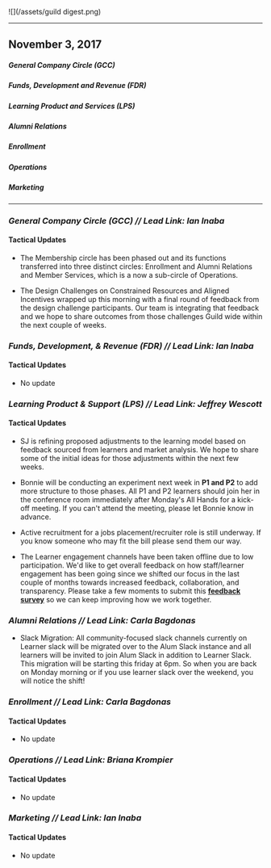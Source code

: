 ![](/assets/guild digest.png)

---

## November 3, 2017

##### General Company Circle \(GCC\)

##### Funds, Development and Revenue \(FDR\)

##### Learning Product and Services \(LPS\)

##### Alumni Relations

##### Enrollment

##### Operations

##### Marketing

---

### _General Company Circle \(GCC\) // **Lead Link: Ian Inaba**_

#### Tactical Updates

* The Membership circle has been phased out and its functions transferred into three distinct circles: Enrollment and Alumni Relations and Member Services, which is a now a sub-circle of Operations.

* The Design Challenges on Constrained Resources and Aligned Incentives wrapped up this morning with a final round of feedback from the design challenge participants. Our team is integrating that feedback and we hope to share outcomes from those challenges Guild wide within the next couple of weeks.

### _Funds, Development, & Revenue \(FDR\) // **Lead Link: Ian Inaba**_

#### Tactical Updates

* No update

### _Learning Product & Support \(LPS\) // **Lead Link: Jeffrey Wescott**_

#### Tactical Updates

* SJ is refining proposed adjustments to the learning model based on feedback sourced from learners and market analysis.  We hope to share some of the initial ideas for those adjustments within the next few weeks.

* Bonnie will be conducting an experiment next week in **P1 and P2** to add more structure to those phases. All P1 and P2 learners should join her in the conference room immediately after Monday's All Hands for a kick-off meeting. If you can't attend the meeting, please let Bonnie know in advance.

* Active recruitment for a jobs placement/recruiter role is still underway. If you know someone who may fit the bill please send them our way.

* The Learner engagement channels have been taken offline due to low participation. We'd like to get overall feedback on how staff/learner engagement has been going since we shifted our focus in the last couple of months towards increased feedback, collaboration, and transparency. Please take a few moments to submit this [**feedback survey**](https://www.surveymonkey.com/r/MX8HDB9) so we can keep improving how we work together.

### _Alumni Relations // Lead Link: Carla Bagdonas_

* Slack Migration: All community-focused slack channels currently on Learner slack will be migrated over to the Alum Slack instance and all learners will be invited to join Alum Slack in addition to Learner Slack. This migration will be starting this friday at 6pm. So when you are back on Monday morning or if you use learner slack over the weekend, you will notice the shift!

### _Enrollment // Lead Link: Carla Bagdonas_

#### Tactical Updates

* No update

### _Operations // **Lead Link: Briana Krompier**_

#### Tactical Updates

* No update

### _Marketing // L**ead Link: Ian Inaba**_

#### Tactical Updates

* No update




